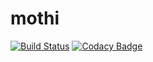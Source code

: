 # mothi
[![Build Status](https://travis-ci.org/priyasubramanianshan/mothi.svg?branch=master)](https://travis-ci.org/priyasubramanianshan/mothi)
[![Codacy Badge](https://api.codacy.com/project/badge/Grade/4dc6a7f045e148ae89457c22b56f05ac)](https://www.codacy.com/app/priyasubramanianshan/mothi?utm_source=github.com&amp;utm_medium=referral&amp;utm_content=priyasubramanianshan/mothi&amp;utm_campaign=Badge_Grade)

